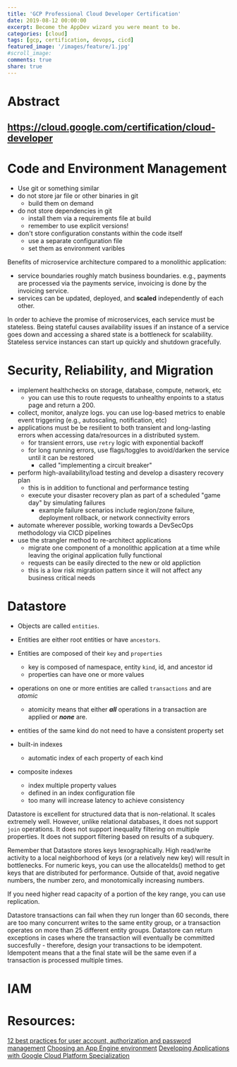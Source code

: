 ```yaml
---
title: 'GCP Professional Cloud Developer Certification'
date: 2019-08-12 00:00:00
excerpt: Become the AppDev wizard you were meant to be.
categories: [cloud]
tags: [gcp, certification, devops, cicd]
featured_image: '/images/feature/1.jpg'
#scroll_image:
comments: true
share: true
---
```

# Abstract

https://cloud.google.com/certification/cloud-developer
---

# Code and Environment Management
- Use git or something similar
- do not store jar file or other binaries in git
  - build them on demand
- do not store dependencies in git
  - install them via a requirements file at build
  - remember to use explicit versions!
- don't store configuration constants within the code itself
  - use a separate configuration file
  - set them as environment varibles 

Benefits of microservice architecture compared to a monolithic application:
- service boundaries roughly match business boundaries. e.g., payments are processed via the payments service, invoicing is done by the invoicing service.
- services can be updated, deployed, and **scaled** independently of each other.

In order to achieve the promise of microservices, each service must be stateless. Being stateful causes availability issues if an instance of a service goes down and accessing a shared state is a bottleneck for scalability. Stateless service instances can start up quickly and shutdown gracefully. 

# Security, Reliability, and Migration
- implement healthchecks on storage, database, compute, network, etc
  - you can use this to route requests to unhealthy enpoints to a status page and return a 200.
- collect, monitor, analyze logs. you can use log-based metrics to enable event triggering (e.g., autoscaling, notification, etc)
- applications must be be resilient to both transient and long-lasting errors when accessing data/resources in a distributed system.
  -  for transient errors, use `retry` logic with exponential backoff 
  -  for long running errors, use flags/toggles to avoid/darken the service until it can be restored
     -  called "implementing a circuit breaker"
- perform high-availability/load testing and develop a disastery recovery plan
  - this is in addition to functional and performance testing
  - execute your disaster recovery plan as part of a scheduled "game day" by simulating failures
    - example failure scenarios include region/zone failure, deployment rollback, or network connectivity errors
- automate wherever possible, working towards a DevSecOps methodology via CICD pipelines
- use the strangler method to re-architect applications
  -  migrate one component of a monolithic application at a time while leaving the original application fully functional
  -  requests can be easily directed to the new or old appliction
  -  this is a low risk migration pattern since it will not affect any business critical needs

# Datastore
- Objects are called `entities`.
- Entities are either root entities or have `ancestors`.
- Entities are composed of their `key` and `properties`
  - key is composed of namespace, entity `kind`, id, and ancestor id
  - properties can have one or more values
- operations on one or more entities are called `transactions` and are _atomic_
  - atomicity means that either ***all*** operations in a transaction are applied or ***none*** are.
- entities of the same kind do not need to have a consistent property set

- built-in indexes
  - automatic index of each property of each kind
- composite indexes
  - index multiple property values 
  - defined in an index configuration file
  - too many will increase latency to achieve consistency

Datastore is excellent for structured data that is non-relational. It scales extremely well. However, unlike relational databases, it does not support `join` operations. It does not support inequality filtering on multiple properties. It does not support filtering based on results of a subquery.

Remember that Datastore stores keys lexographically. High read/write activity to a local neighborhood of keys (or a relatively new key) will result in bottlenecks. For numeric keys, you can use the allocateIds() method to get keys that are distributed for performance. Outside of that, avoid negative numbers, the number zero, and monotomically increasing numbers.

If you need higher read capacity of a portion of the key range, you can use replication. 

Datastore transactions can fail when they run longer than 60 seconds, there are too many concurrent writes to the same entity group, or a transaction operates on more than 25 different entity groups. Datastore can return exceptions in cases where the transaction will eventually be committed succesfully - therefore, design your transactions to be idempotent. Idempotent means that a the final state will be the same even if a transaction is processed multiple times.

# IAM


# Resources: 

[12 best practices for user account, authorization and password management](https://cloud.google.com/blog/products/gcp/12-best-practices-for-user-account)
[Choosing an App Engine environment](https://cloud.google.com/appengine/docs/the-appengine-environments)
[Developing Applications with Google Cloud Platform Specialization](https://www.coursera.org/specializations/developing-apps-gcp)


# 